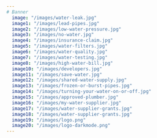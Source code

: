 ```yaml
---
# Banner
  image: "/images/water-leak.jpg"
  image1: "/images/lead-pipes.jpg"
  image2: "/images/low-water-pressure.jpg"
  image3: "/images/no-water.jpg"
  image4: "/images/insurance-claim.jpg"
  image5: "/images/water-filters.jpg"
  image6: "/images/water-quality.jpg"
  image7: "/images/water-testing.jpg"
  image8: "/images/high-water-bill.jpg"
  image10: "/images/developers.jpg"
  image11: "/images/save-water.jpg"
  image12: "/images/shared-water-supply.jpg"
  image13: "/images/frozen-or-burst-pipes.jpg"
  image14: "/images/turning-your-water-on-or-off.jpg"
  image15: "/images/approved-plumber.jpg"
  image16: "/images/my-water-supplier.jpg"
  image17: "/images/water-supplier-grants.jpg"
  image18: "/images/water-supplier-grants.jpg"
  image19: "/images/logo.png"
  image20: "/images/logo-darkmode.png"
---
```



